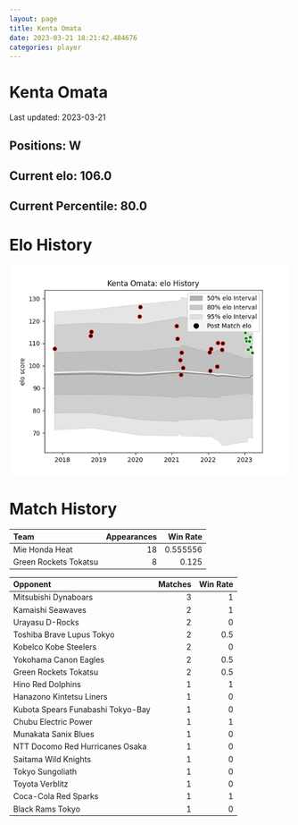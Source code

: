 ```yaml
---  
layout: page  
title: Kenta Omata  
date: 2023-03-21 18:21:42.484676  
categories: player  
---
```

# Kenta Omata


Last updated: 2023-03-21
## Positions: W

## Current elo: 106.0

## Current Percentile: 80.0

# Elo History


![elo history](history_KentaOmata.png)
# Match History


| Team                  |   Appearances |   Win Rate |
|:----------------------|--------------:|-----------:|
| Mie Honda Heat        |            18 |   0.555556 |
| Green Rockets Tokatsu |             8 |   0.125    |

| Opponent                          |   Matches |   Win Rate |
|:----------------------------------|----------:|-----------:|
| Mitsubishi Dynaboars              |         3 |        1   |
| Kamaishi Seawaves                 |         2 |        1   |
| Urayasu D-Rocks                   |         2 |        0   |
| Toshiba Brave Lupus Tokyo         |         2 |        0.5 |
| Kobelco Kobe Steelers             |         2 |        0   |
| Yokohama Canon Eagles             |         2 |        0.5 |
| Green Rockets Tokatsu             |         2 |        0.5 |
| Hino Red Dolphins                 |         1 |        1   |
| Hanazono Kintetsu Liners          |         1 |        0   |
| Kubota Spears Funabashi Tokyo-Bay |         1 |        0   |
| Chubu Electric Power              |         1 |        1   |
| Munakata Sanix Blues              |         1 |        0   |
| NTT Docomo Red Hurricanes Osaka   |         1 |        0   |
| Saitama Wild Knights              |         1 |        0   |
| Tokyo Sungoliath                  |         1 |        0   |
| Toyota Verblitz                   |         1 |        0   |
| Coca-Cola Red Sparks              |         1 |        1   |
| Black Rams Tokyo                  |         1 |        0   |